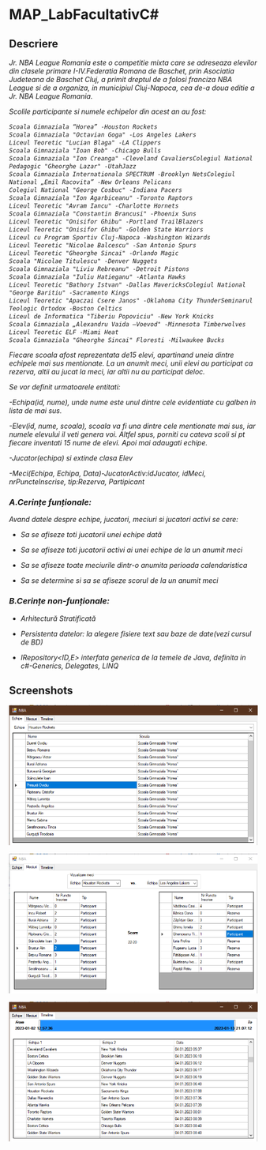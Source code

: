 # MAP_LabFacultativC#

## Descriere

<i>
Jr.  NBA  League  Romania  este  o  competitie  mixta  care  se  adreseaza  elevilor  din  clasele  primare  I-IV.Federatia Romana de Baschet, prin Asociatia Judeteana de Baschet Cluj, a primit dreptul de a folosi franciza NBA League si de a organiza, in municipiul Cluj-Napoca, cea de-a doua editie a Jr. NBA League Romania.

Scolile participante si numele echipelor din acest an au fost:

``` 
Scoala Gimnaziala “Horea” -Houston Rockets
Scoala Gimnaziala "Octavian Goga" -Los Angeles Lakers
Liceul Teoretic "Lucian Blaga" -LA Clippers
Scoala Gimnaziala "Ioan Bob" -Chicago Bulls
Scoala Gimnaziala "Ion Creanga" -Cleveland CavaliersColegiul National Pedagogic "Gheorghe Lazar" -UtahJazz
Scoala Gimnaziala Internationala SPECTRUM -Brooklyn NetsColegiul National „Emil Racovita” -New Orleans Pelicans
Colegiul National "George Cosbuc" -Indiana Pacers
Scoala Gimnaziala "Ion Agarbiceanu" -Toronto Raptors
Liceul Teoretic "Avram Iancu" -Charlotte Hornets
Scoala Gimnaziala "Constantin Brancusi" -Phoenix Suns
Liceul Teoretic "Onisifor Ghibu" -Portland TrailBlazers
Liceul Teoretic "Onisifor Ghibu" -Golden State Warriors
Liceul cu Program Sportiv Cluj-Napoca -Washington Wizards
Liceul Teoretic "Nicolae Balcescu" -San Antonio Spurs
Liceul Teoretic "Gheorghe Sincai" -Orlando Magic
Scoala "Nicolae Titulescu" -Denver Nuggets
Scoala Gimnaziala "Liviu Rebreanu" -Detroit Pistons
Scoala Gimnaziala "Iuliu Hatieganu" -Atlanta Hawks
Liceul Teoretic "Bathory Istvan" -Dallas MavericksColegiul National "George Baritiu" -Sacramento Kings
Liceul Teoretic "Apaczai Csere Janos" -Oklahoma City ThunderSeminarul Teologic Ortodox -Boston Celtics
Liceul de Informatica "Tiberiu Popoviciu" -New York Knicks
Scoala Gimnaziala „Alexandru Vaida –Voevod" -Minnesota Timberwolves
Liceul Teoretic ELF -Miami Heat
Scoala Gimnaziala "Gheorghe Sincai" Floresti -Milwaukee Bucks
```

Fiecare scoala afost reprezentata de15 elevi, apartinand uneia dintre echipele mai sus mentionate. La un anumit meci, unii elevi au participat ca rezerva, altii au jucat la meci, iar altii nu au participat deloc.

Se vor definit urmatoarele entitati:

-Echipa(id, nume), unde nume este unul dintre cele evidentiate cu galben in lista de mai sus.

-Elev(id, nume, scoala), scoala va fi una dintre cele mentionate mai sus, iar numele elevului il veti genera voi. Altfel spus, porniti cu cateva scoli si pt fiecare inventati 15 nume de elevi. Apoi mai adaugati echipe.

-Jucator(echipa) si extinde clasa Elev

-Meci(Echipa, Echipa, Data)-JucatorActiv:idJucator, idMeci, nrPuncteInscrise, tip:Rezerva, Partipicant 

### A.Cerințe funționale:

Avand datele despre echipe, jucatori, meciuri si jucatori activi se cere:

- Sa se afiseze toti jucatorii unei echipe dată

- Sa se afiseze toti jucatorii activi ai unei echipe de la un anumit meci

- Sa se afiseze toate meciurile dintr-o anumita perioada calendaristica

- Sa se determine si sa se afiseze scorul de la un anumit meci 

### B.Cerințe non-funționale:

- Arhitectură Stratificată

- Persistenta datelor: la alegere fisiere text sau baze de date(vezi cursul de BD)

- IRepository<ID,E> interfata generica de la temele de Java, definita in c#-Generics, Delegates, LINQ

</i>


## Screenshots

<p align="center">
    <img src="README_Resources/ss1.png"></img>
</p>

<p align="center">
    <img src="README_Resources/ss2.png"></img>
</p>

<p align="center">
    <img src="README_Resources/ss3.png"></img>
</p>
